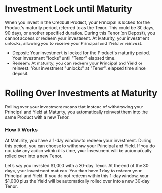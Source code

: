 # Investment Lock until Maturity

When you invest in the Credbull Product, your Principal is locked for the Product's maturity period, referred to as the Tenor. 
This could be 30 days, 90 days, or another specified duration. During this Tenor (on Deposit), you cannot access or redeem 
your investment. At Maturity, your investment unlocks, allowing you to receive your Principal and Yield or reinvest.

- Deposit: Your investment is locked for the Product's maturity period.  Your investment "locks" until "Tenor" elapsed time.
- Redeem: At maturity, you can redeem your Principal and Yield or reinvest.  Your investment "unlocks" at "Tenor". elapsed time since deposit.


# Rolling Over Investments at Maturity

Rolling over your investment means that instead of withdrawing your Principal and Yield at Maturity, you automatically reinvest them into the same Product with a new Tenor.

### How It Works
At Maturity, you have a 1-day window to redeem your investment. During this period, you can choose to withdraw your Principal and Yield. 
If you do not take any action within this time, your investment will be automatically rolled over into a new Tenor.

Let’s say you invested $1,000 with a 30-day Tenor. At the end of the 30 days, your investment matures. You then have 1 day to redeem your Principal and Yield. If you do not redeem within this 1-day window, your $1,000 plus the Yield will be automatically rolled over into a new 30-day Tenor.